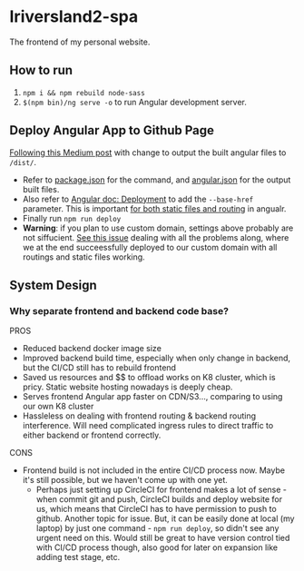 # Iriversland2-spa
The frontend of my personal website.

## How to run

1. `npm i && npm rebuild node-sass`
1. `$(npm bin)/ng serve -o` to run Angular development server.

## Deploy Angular App to Github Page

[Following this Medium post](https://codeburst.io/deploy-react-to-github-pages-to-create-an-amazing-website-42d8b09cd4d) with change to output the built angular files to `/dist/`. 
- Refer to [package.json](package.json) for the command, and [angular.json](angular.json) for the output built files.
- Also refer to [Angular doc: Deployment](https://angular.io/guide/deployment#deploy-to-github-pages) to add the `--base-href` parameter. This is important [for both static files and routing](https://stackoverflow.com/a/49093627/9814131) in angualr.
- Finally run `npm run deploy`
- **Warning**: if you plan to use custom domain, settings above probably are not siffucient. [See this issue](https://github.com/rivernews/iriversland2-api/issues/13) dealing with all the problems along, where we at the end succeessfully deployed to our custom domain with all routings and static files working.

## System Design

### Why separate frontend and backend code base?

PROS

- Reduced backend docker image size
- Improved backend build time, especially when only change in backend, but the CI/CD still has to rebuild frontend
- Saved us resources and $$ to offload works on K8 cluster, which is pricy. Static website hosting nowadays is deeply cheap.
- Serves frontend Angular app faster on CDN/S3..., comparing to using our own K8 cluster
- Hassleless on dealing with frontend routing & backend routing interference. Will need complicated ingress rules to direct traffic to either backend or frontend correctly.

CONS

- Frontend build is not included in the entire CI/CD process now. Maybe it's still possible, but we haven't come up with one yet.
  - Perhaps just setting up CircleCI for frontend makes a lot of sense - when commit git and push, CircleCI builds and deploy website for us, which means that CircleCI has to have permission to push to github. Another topic for issue. But, it can be easily done at local (my laptop) by just one command - `npm run deploy`, so didn't see any urgent need on this. Would still be great to have version control tied with CI/CD process though, also good for later on expansion like adding test stage, etc.